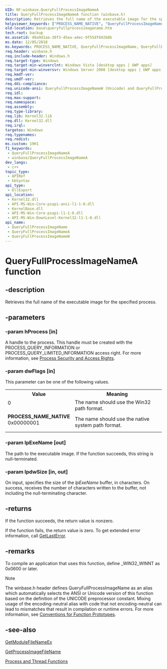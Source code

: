```yaml
---
UID: NF:winbase.QueryFullProcessImageNameA
title: QueryFullProcessImageNameA function (winbase.h)
description: Retrieves the full name of the executable image for the specified process. (ANSI)
helpviewer_keywords: ["PROCESS_NAME_NATIVE", "QueryFullProcessImageNameA", "winbase/QueryFullProcessImageNameA"]
old-location: base\queryfullprocessimagename.htm
tech.root: backup
ms.assetid: 49a9d1aa-30f3-45ea-a4ec-9f55df692b8b
ms.date: 12/05/2018
ms.keywords: PROCESS_NAME_NATIVE, QueryFullProcessImageName, QueryFullProcessImageName function, QueryFullProcessImageNameA, QueryFullProcessImageNameW, base.queryfullprocessimagename, winbase/QueryFullProcessImageName, winbase/QueryFullProcessImageNameA, winbase/QueryFullProcessImageNameW
req.header: winbase.h
req.include-header: Windows.h
req.target-type: Windows
req.target-min-winverclnt: Windows Vista [desktop apps | UWP apps]
req.target-min-winversvr: Windows Server 2008 [desktop apps | UWP apps]
req.kmdf-ver: 
req.umdf-ver: 
req.ddi-compliance: 
req.unicode-ansi: QueryFullProcessImageNameW (Unicode) and QueryFullProcessImageNameA (ANSI)
req.idl: 
req.max-support: 
req.namespace: 
req.assembly: 
req.type-library: 
req.lib: Kernel32.lib
req.dll: Kernel32.dll
req.irql: 
targetos: Windows
req.typenames: 
req.redist: 
ms.custom: 19H1
f1_keywords:
 - QueryFullProcessImageNameA
 - winbase/QueryFullProcessImageNameA
dev_langs:
 - c++
topic_type:
 - APIRef
 - kbSyntax
api_type:
 - DllExport
api_location:
 - Kernel32.dll
 - API-MS-Win-Core-psapi-ansi-l1-1-0.dll
 - KernelBase.dll
 - API-MS-Win-Core-psapi-l1-1-0.dll
 - API-MS-Win-DownLevel-Kernel32-l1-1-0.dll
api_name:
 - QueryFullProcessImageName
 - QueryFullProcessImageNameA
 - QueryFullProcessImageNameW
---
```


# QueryFullProcessImageNameA function


## -description

Retrieves the full name of the executable image for the specified process.

## -parameters

### -param hProcess [in]

A handle to the process. This handle must be created with the PROCESS_QUERY_INFORMATION or PROCESS_QUERY_LIMITED_INFORMATION access right. For more information, see 
<a href="/windows/desktop/ProcThread/process-security-and-access-rights">Process Security and Access Rights</a>.

### -param dwFlags [in]

This parameter can be one of the following values.

<table>
<tr>
<th>Value</th>
<th>Meaning</th>
</tr>
<tr>
<td width="40%">
<dl>
<dt>0</dt>
</dl>
</td>
<td width="60%">
The name should use the Win32 path format.

</td>
</tr>
<tr>
<td width="40%"><a id="PROCESS_NAME_NATIVE"></a><a id="process_name_native"></a><dl>
<dt><b>PROCESS_NAME_NATIVE</b></dt>
<dt>0x00000001</dt>
</dl>
</td>
<td width="60%">
The name should use the native system path format.

</td>
</tr>
</table>

### -param lpExeName [out]

The path to the executable image. If the function succeeds, this string is null-terminated.

### -param lpdwSize [in, out]

On input, specifies the size of the <i>lpExeName</i> buffer, in characters. On success, receives the number of characters written to the buffer, not including the null-terminating character.

## -returns

If the function succeeds, the return value is nonzero.

If the function fails, the return value is zero. To get extended error information, call 
<a href="/windows/desktop/api/errhandlingapi/nf-errhandlingapi-getlasterror">GetLastError</a>.

## -remarks

To compile an application that uses this function, define _WIN32_WINNT as 0x0600 or later.





> [!NOTE]
> The winbase.h header defines QueryFullProcessImageName as an alias which automatically selects the ANSI or Unicode version of this function based on the definition of the UNICODE preprocessor constant. Mixing usage of the encoding-neutral alias with code that not encoding-neutral can lead to mismatches that result in compilation or runtime errors. For more information, see [Conventions for Function Prototypes](/windows/win32/intl/conventions-for-function-prototypes).

## -see-also

<a href="/windows/desktop/api/psapi/nf-psapi-getmodulefilenameexa">GetModuleFileNameEx</a>



<a href="/windows/desktop/api/psapi/nf-psapi-getprocessimagefilenamea">GetProcessImageFileName</a>



<a href="/windows/desktop/ProcThread/process-and-thread-functions">Process and Thread Functions</a>
